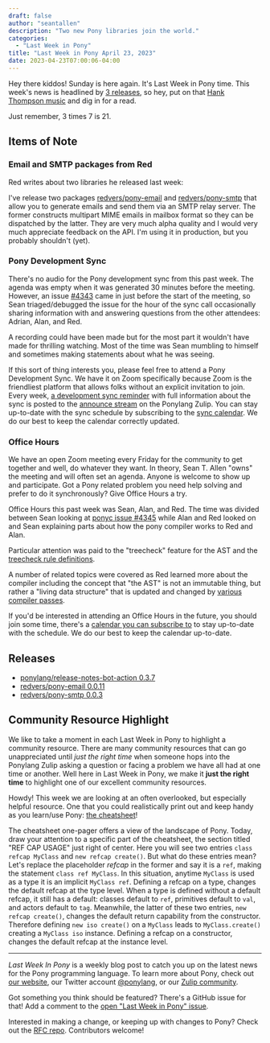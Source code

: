 ```yaml
---
draft: false
author: "seantallen"
description: "Two new Pony libraries join the world."
categories:
  - "Last Week in Pony"
title: "Last Week in Pony April 23, 2023"
date: 2023-04-23T07:00:06-04:00
---
```


Hey there kiddos! Sunday is here again. It's Last Week in Pony time. This week's news is headlined by [3 releases](#releases), so hey, put on that [Hank Thompson music](https://www.youtube.com/watch?v=HSh2XoqeZes) and dig in for a read.

Just remember, 3 times 7 is 21.

<!-- more -->

## Items of Note

### Email and SMTP packages from Red

Red writes about two libraries he released last week:

I've release two packages [redvers/pony-email](https://github.com/redvers/pony-email) and [redvers/pony-smtp](https://github.com/redvers/pony-smtp) that allow you to generate emails and send them via an SMTP relay server. The former constructs multipart MIME emails in mailbox format so they can be dispatched by the latter. They are very much alpha quality and I would very much appreciate feedback on the API. I'm using it in production, but you probably shouldn't (yet).

### Pony Development Sync

There's no audio for the Pony development sync from this past week. The agenda was empty when it was generated 30 minutes before the meeting. However, an issue [#4343](https://github.com/ponylang/ponyc/issues/4343) came in just before the start of the meeting, so Sean triaged/debugged the issue for the hour of the sync call occasionally sharing information with and answering questions from the other attendees: Adrian, Alan, and Red.

A recording could have been made but for the most part it wouldn't have made for thrilling watching. Most of the time was Sean mumbling to himself and sometimes making statements about what he was seeing.

If this sort of thing interests you, please feel free to attend a Pony Development Sync. We have it on Zoom specifically because Zoom is the friendliest platform that allows folks without an explicit invitation to join. Every week, [a development sync reminder](https://ponylang.zulipchat.com/#narrow/stream/189932-announce/topic/Sync.20Reminder) with full information about the sync is posted to the [announce stream](https://ponylang.zulipchat.com/#narrow/stream/189932-announce) on the Ponylang Zulip. You can stay up-to-date with the sync schedule by subscribing to the [sync calendar](https://calendar.google.com/calendar/ical/59jcru6f50mrpqbm7em4iclnkk%40group.calendar.google.com/public/basic.ics). We do our best to keep the calendar correctly updated.

### Office Hours

We have an open Zoom meeting every Friday for the community to get together and well, do whatever they want. In theory, Sean T. Allen "owns" the meeting and will often set an agenda. Anyone is welcome to show up and participate. Got a Pony related problem you need help solving and prefer to do it synchronously? Give Office Hours a try.

Office Hours this past week was Sean, Alan, and Red. The time was divided between Sean looking at [ponyc issue #4345](https://github.com/ponylang/ponyc/issues/4345) while Alan and Red looked on and Sean explaining parts about how the pony compiler works to Red and Alan.

Particular attention was paid to the "treecheck" feature for the AST and the [treecheck rule definitions](https://github.com/ponylang/ponyc/blob/main/src/libponyc/ast/treecheckdef.h).

A number of related topics were covered as Red learned more about the compiler including the concept that "the AST" is not an immutable thing, but rather a "living data structure" that is updated and changed by [various compiler passes](https://github.com/ponylang/ponyc/blob/main/src/libponyc/pass/pass.h).

If you'd be interested in attending an Office Hours in the future, you should join some time, there's a [calendar you can subscribe to](https://calendar.google.com/calendar/ical/4465e68ae24131ae00461a40893f2637a2c9ac510e311a44ff78680e2f183ce3%40group.calendar.google.com/public/basic.ics) to stay up-to-date with the schedule. We do our best to keep the calendar up-to-date.

## Releases

- [ponylang/release-notes-bot-action 0.3.7](https://github.com/ponylang/release-notes-bot-action/releases/tag/0.3.7)
- [redvers/pony-email 0.0.11](https://github.com/redvers/pony-email/releases/tag/0.0.11)
- [redvers/pony-smtp 0.0.3](https://github.com/redvers/pony-smtp/releases/tag/0.0.3)

## Community Resource Highlight

We like to take a moment in each Last Week in Pony to highlight a community resource. There are many community resources that can go unappreciated until _just the right time_ when someone hops into the Ponylang Zulip asking a question or facing a problem we have all had at one time or another. Well here in Last Week in Pony, we make it **just the right time** to highlight one of our excellent community resources.

Howdy! This week we are looking at an often overlooked, but especially helpful resource. One that you could realistically print out and keep handy as you learn/use Pony: [the cheatsheet](https://www.ponylang.io/media/cheatsheet/pony-cheat-sheet.pdf)!

The cheatsheet one-pager offers a view of the landscape of Pony. Today, draw your attention to a specific part of the cheatsheet, the section titled "REF CAP USAGE" just right of center. Here you will see two entries `class refcap MyClass` and `new refcap create()`. But what do these entries mean? Let's replace the placeholder _refcap_ in the former and say it is a `ref`, making the statement `class ref MyClass`. In this situation, anytime `MyClass` is used as a type it is an implicit `MyClass ref`. Defining a refcap on a type, changes the default refcap at the type level. When a type is defined without a default refcap, it still has a default: classes default to `ref`, primitives default to `val`, and actors default to `tag`. Meanwhile, the latter of these two entries, `new refcap create()`, changes the default return capability from the constructor. Therefore defining `new iso create()` on a `MyClass` leads to `MyClass.create()` creating a `MyClass iso` instance. Defining a refcap on a constructor, changes the default refcap at the instance level.

---

_Last Week In Pony_ is a weekly blog post to catch you up on the latest news for the Pony programming language. To learn more about Pony, check out [our website](https://ponylang.io), our Twitter account [@ponylang](https://twitter.com/ponylang), or our [Zulip community](https://ponylang.zulipchat.com).

Got something you think should be featured? There's a GitHub issue for that! Add a comment to the [open "Last Week in Pony" issue](https://github.com/ponylang/ponylang.github.io/issues?q=is%3Aissue+is%3Aopen+label%3Alast-week-in-pony).

Interested in making a change, or keeping up with changes to Pony? Check out the [RFC repo](https://github.com/ponylang/rfcs). Contributors welcome!
